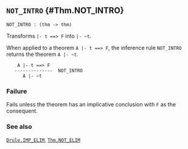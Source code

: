 ## `NOT_INTRO` {#Thm.NOT_INTRO}


```
NOT_INTRO : (thm -> thm)
```



Transforms `|- t ==> F` into `|- ~t`.


When applied to a theorem `A |- t ==> F`, the inference rule `NOT_INTRO`
returns the theorem `A |- ~t`.
    
        A |- t ==> F
       --------------  NOT_INTRO
          A |- ~t
    



### Failure

Fails unless the theorem has an implicative conclusion with `F`
as the consequent.

### See also

[`Drule.IMP_ELIM`](#Drule.IMP_ELIM), [`Thm.NOT_ELIM`](#Thm.NOT_ELIM)

